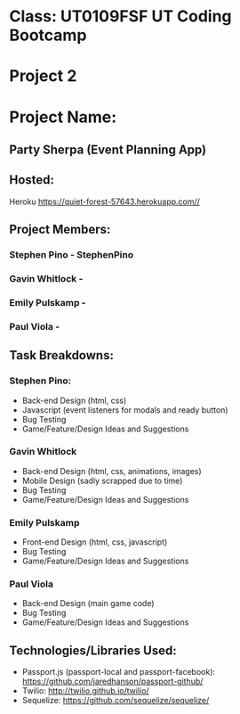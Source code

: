 # Class: UT0109FSF UT Coding Bootcamp
# Project 2

# Project Name: 
## Party Sherpa (Event Planning App)

## Hosted:
Heroku <https://quiet-forest-57643.herokuapp.com//>

## Project Members: 
### Stephen Pino - StephenPino
### Gavin Whitlock - 
### Emily Pulskamp - 
### Paul Viola - 

## Task Breakdowns:
### Stephen Pino: 
* Back-end Design (html, css)
* Javascript (event listeners for modals and ready button)
* Bug Testing
* Game/Feature/Design Ideas and Suggestions
### Gavin Whitlock
* Back-end Design (html, css, animations, images)
* Mobile Design (sadly scrapped due to time)
* Bug Testing
* Game/Feature/Design Ideas and Suggestions
### Emily Pulskamp
* Front-end Design (html, css, javascript)
* Bug Testing
* Game/Feature/Design Ideas and Suggestions
### Paul Viola
* Back-end Design (main game code)
* Bug Testing
* Game/Feature/Design Ideas and Suggestions

## Technologies/Libraries Used:
* Passport.js (passport-local and passport-facebook):  <https://github.com/jaredhanson/passport-github/>
* Twilio: <http://twilio.github.io/twilio/>
* Sequelize: <https://github.com/sequelize/sequelize/>
